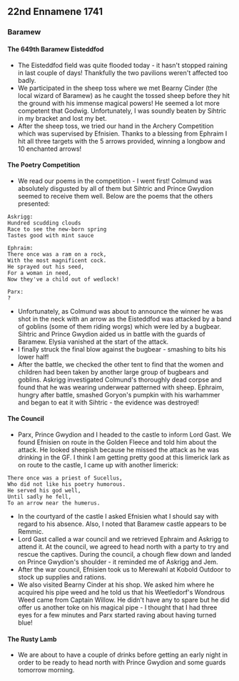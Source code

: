 ## 22nd Ennamene 1741
### Baramew
#### The 649th Baramew Eisteddfod
* The Eisteddfod field was quite flooded today - it hasn't stopped raining in last couple of days! Thankfully the two pavilions weren't affected too badly.
* We participated in the sheep toss where we met Bearny Cinder (the local wizard of Baramew) as he caught the tossed sheep before they hit the ground with his immense magical powers! He seemed a lot more competent that Godwig. Unfortunately, I was soundly beaten by Sihtric in my bracket and lost my bet.
* After the sheep toss, we tried our hand in the Archery Competition which was supervised by Efnisien. Thanks to a blessing from Ephraim I hit all three targets with the 5 arrows provided, winning a longbow and 10 enchanted arrows!

#### The Poetry Competition
* We read our poems in the competition - I went first! Colmund was absolutely disgusted by all of them but Sihtric and Prince Gwydion seemed to receive them well. Below are the poems that the others presented:

```
Askrigg:
Hundred scudding clouds
Race to see the new-born spring
Tastes good with mint sauce

Ephraim:
There once was a ram on a rock,
With the most magnificent cock.
He sprayed out his seed,
For a woman in need,
Now they've a child out of wedlock!

Parx:
?
```

* Unfortunately, as Colmund was about to announce the winner he was shot in the neck with an arrow as the Eisteddfod was attacked by a band of goblins (some of them riding worgs) which were led by a bugbear. Sihtric and Prince Gwydion aided us in battle with the guards of Baramew. Elysia vanished at the start of the attack.
* I finally struck the final blow against the bugbear - smashing to bits his lower half!
* After the battle, we checked the other tent to find that the women and children had been taken by another large group of bugbears and goblins. Askrigg investigated Colmund's thoroughly dead corpse and found that he was wearing underwear patterned with sheep. Ephraim, hungry after battle, smashed Goryon's pumpkin with his warhammer and began to eat it with Sihtric - the evidence was destroyed!

#### The Council
* Parx, Prince Gwydion and I headed to the castle to inform Lord Gast. We found Efnisien on route in the Golden Fleece and told him about the attack. He looked sheepish because he missed the attack as he was drinking in the GF. I think I am getting pretty good at this limerick lark as on route to the castle, I came up with another limerick:

```
There once was a priest of Sucellus,
Who did not like his poetry humorous.
He served his god well,
Until sadly he fell,
To an arrow near the humerus.
```
* In the courtyard of the castle I asked Efnisien what I should say with regard to his absence. Also, I noted that Baramew castle appears to be Remmic.
* Lord Gast called a war council and we retrieved Ephraim and Askrigg to attend it. At the council, we agreed to head north with a party to try and rescue the captives. During the council, a chough flew down and landed on Prince Gwydion's shoulder - it reminded me of Askrigg and Jem.
* After the war council, Efnisien took us to Merewahl at Kobold Outdoor to stock up supplies and rations.
* We also visited Bearny Cinder at his shop. We asked him where he acquired his pipe weed and he told us that his Weetledorf's Wondrous Weed came from Captain Willow. He didn't have any to spare but he did offer us another toke on his magical pipe - I thought that I had three eyes for a few minutes and Parx started raving about having turned blue!

#### The Rusty Lamb
* We are about to have a couple of drinks before getting an early night in order to be ready to head north with Prince Gwydion and some guards tomorrow morning.
